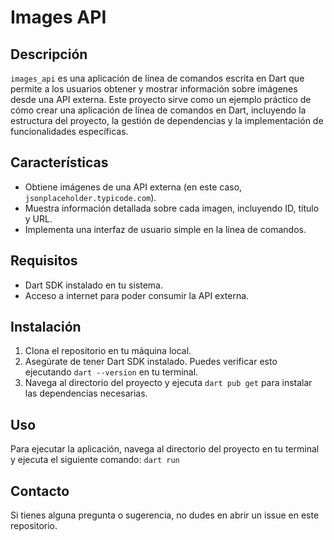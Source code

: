 # Images API

## Descripción

`images_api` es una aplicación de línea de comandos escrita en Dart que permite a los usuarios obtener y mostrar información sobre imágenes desde una API externa. Este proyecto sirve como un ejemplo práctico de cómo crear una aplicación de línea de comandos en Dart, incluyendo la estructura del proyecto, la gestión de dependencias y la implementación de funcionalidades específicas.

## Características

- Obtiene imágenes de una API externa (en este caso, `jsonplaceholder.typicode.com`).
- Muestra información detallada sobre cada imagen, incluyendo ID, título y URL.
- Implementa una interfaz de usuario simple en la línea de comandos.

## Requisitos

- Dart SDK instalado en tu sistema.
- Acceso a internet para poder consumir la API externa.

## Instalación

1. Clona el repositorio en tu máquina local.
2. Asegúrate de tener Dart SDK instalado. Puedes verificar esto ejecutando `dart --version` en tu terminal.
3. Navega al directorio del proyecto y ejecuta `dart pub get` para instalar las dependencias necesarias.

## Uso

Para ejecutar la aplicación, navega al directorio del proyecto en tu terminal y ejecuta el siguiente comando:
`dart run`

## Contacto

Si tienes alguna pregunta o sugerencia, no dudes en abrir un issue en este repositorio.